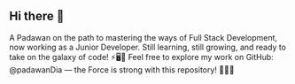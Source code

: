 ## Hi there 👋


A Padawan on the path to mastering the ways of Full Stack Development, now working as a Junior Developer. Still learning, still growing, and ready to take on the galaxy of code! ⚡🖥️🌌 Feel free to explore my work on GitHub: @padawanDia — the Force is strong with this repository! 👩‍💻💫
